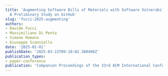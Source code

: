 ```yaml
---
title: 'Augmenting Software Bills of Materials with Software Vulnerability Description:
  A Preliminary Study on GitHub'
slug: 'fucci-2025-augmenting'
authors:
- Davide Fucci
- Massimiliano Di Penta
- Simone Romano
- Giuseppe Scanniello
date: '2025-01-01'
publishDate: '2025-03-21T09:10:02.380498Z'
publication_types:
- paper-conference 
publication: 'Companion Proceedings of the 33rd ACM International Conference on the Foundations of Software Engineering (FSE25)'
---
```

